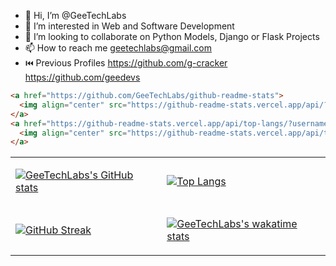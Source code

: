 - 👋 Hi, I’m @GeeTechLabs
- 👀 I’m interested in Web and Software Development
- 💞️ I’m looking to collaborate on Python Models, Django or Flask Projects
- 📫 How to reach me geetechlabs@gmail.com
- ⏮️ Previous Profiles https://github.com/g-cracker https://github.com/geedevs

<table>
  
```html
<a href="https://github.com/GeeTechLabs/github-readme-stats">
  <img align="center" src="https://github-readme-stats.vercel.app/api/?username=GeeTechLabs&repo=github-readme-stats&count_private=true&show_icons=true&theme=onedark" />
</a>
<a href="https://github-readme-stats.vercel.app/api/top-langs/?username=GeeTechLabs&layout=compact">
  <img align="center" src="https://github-readme-stats.vercel.app/api/top-langs/?username=GeeTechLabs&layout=compact" />
</a>
```
<tr>
<td>

[![GeeTechLabs's GitHub stats](https://github-readme-stats.vercel.app/api?username=GeeTechLabs&count_private=true&show_icons=true&theme=onedark)](https://github.com/GeeTechLabs/github-readme-stats)
</td>
<td>

[![Top Langs](https://github-readme-stats.vercel.app/api/top-langs/?username=GeeTechLabs&layout=compact)](https://github.com/GeeTechLabs/github-readme-stats)


</td>
</tr>
<tr>
<td>

[![GitHub Streak](https://github-readme-streak-stats.herokuapp.com?user=GeeTechLabs&theme=dark&date_format=M%20j%5B%2C%20Y%5D)](https://git.io/streak-stats)

</td>
<td>

[![GeeTechLabs's wakatime stats](https://github-readme-stats.vercel.app/api/wakatime?username=GeeTechLabs&layout=compact&langs_count=8)](https://github.com/GeeTechLabs/github-readme-stats)

</td>
</tr>
</table>




<!---
GeeTechLabs/GeeTechLabs is a ✨ special ✨ repository because its `README.md` (this file) appears on your GitHub profile.
You can click the Preview link to take a look at your changes.
--->
